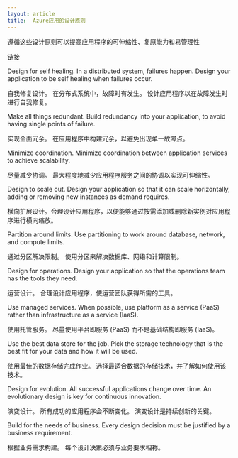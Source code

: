 ```yaml
---
layout: article
title:  Azure应用的设计原则
---
```

遵循这些设计原则可以提高应用程序的可伸缩性、复原能力和易管理性


[链接](https://docs.microsoft.com/en-us/azure/architecture/guide/design-principles/)


Design for self healing. In a distributed system, failures happen. Design your application to be self healing when failures occur.

自我修复设计。 在分布式系统中，故障时有发生。 设计应用程序以在故障发生时进行自我修复。

Make all things redundant. Build redundancy into your application, to avoid having single points of failure.

实现全面冗余。 在应用程序中构建冗余，以避免出现单一故障点。

Minimize coordination. Minimize coordination between application services to achieve scalability.

尽量减少协调。 最大程度地减少应用程序服务之间的协调以实现可伸缩性。

Design to scale out. Design your application so that it can scale horizontally, adding or removing new instances as demand requires.

横向扩展设计。合理设计应用程序，以便能够通过按需添加或删除新实例对应用程序进行横向缩放。

Partition around limits. Use partitioning to work around database, network, and compute limits.

通过分区解决限制。 使用分区来解决数据库、网络和计算限制。

Design for operations. Design your application so that the operations team has the tools they need.

运营设计。 合理设计应用程序，使运营团队获得所需的工具。

Use managed services. When possible, use platform as a service (PaaS) rather than infrastructure as a service (IaaS).

使用托管服务。 尽量使用平台即服务 (PaaS) 而不是基础结构即服务 (IaaS)。

Use the best data store for the job. Pick the storage technology that is the best fit for your data and how it will be used.

使用最佳的数据存储完成作业。 选择最适合数据的存储技术，并了解如何使用该技术。

Design for evolution. All successful applications change over time. An evolutionary design is key for continuous innovation.

演变设计。 所有成功的应用程序会不断变化。 演变设计是持续创新的关键。

Build for the needs of business. Every design decision must be justified by a business requirement.

根据业务需求构建。 每个设计决策必须与业务要求相称。
